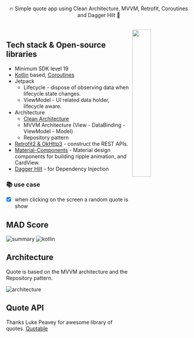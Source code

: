 <p align="center">  
🔥 Simple quote app using Clean Architecture, MVVM, Retrofit, Coroutines and Dagger Hilt 💉
</p>
</br>

<img src="https://user-images.githubusercontent.com/26925002/149682820-ebcd4f80-404f-48c0-a13b-a8e80276a756.png" align="right" width="32%"/>

## Tech stack & Open-source libraries
- Minimum SDK level 19
- [Kotlin](https://kotlinlang.org/) based, [Coroutines](https://github.com/Kotlin/kotlinx.coroutines)
- Jetpack
  - Lifecycle - dispose of observing data when lifecycle state changes.
  - ViewModel - UI related data holder, lifecycle aware.
- Architecture
  - [Clean Architecture](https://developer.android.com/jetpack/guide) 
  - MVVM Architecture (View - DataBinding - ViewModel - Model)
  - Repository pattern
- [Retrofit2 & OkHttp3](https://github.com/square/retrofit) - construct the REST APIs.
- [Material-Components](https://github.com/material-components/material-components-android) - Material design components for building ripple animation, and CardView.
- [Dagger Hilt](https://dagger.dev/hilt/) - for Dependency Injection

### 📚 use case
- [x] when clicking on the screen a random quote is show


## MAD Score
![summary](https://user-images.githubusercontent.com/24237865/102366914-84f6b000-3ffc-11eb-8d49-b20694239782.png)
![kotlin](https://user-images.githubusercontent.com/24237865/102366932-8a53fa80-3ffc-11eb-8131-fd6745a6f079.png)

## Architecture
Quote is based on the MVVM architecture and the Repository pattern.

![architecture](https://user-images.githubusercontent.com/24237865/77502018-f7d36000-6e9c-11ea-92b0-1097240c8689.png)

## Quote API

Thanks Luke Peavey for awesome library of quotes. [Quotable](https://github.com/lukePeavey/quotable)
